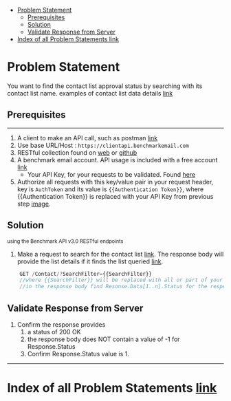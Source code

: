 - [Problem Statement](#problem-statement)
    - [Prerequisites](#prerequisites)
    - [Solution](#solution)
    - [Validate Response from Server](#validate-response-from-server)
- [Index of all Problem Statements link](#index-of-all-problem-statements-link)

# Problem Statement

You want to find the contact list approval status by searching with its contact list name.
examples of contact list data details [link](https://www.benchmarkemail.com/models.htm#ContactFullRecord)

## Prerequisites

---

1. A client to make an API call, such as postman [link](https://www.getpostman.com/)
1. Use base URL/Host : `https://clientapi.benchmarkemail.com`
1. RESTful collection found on [web](https://developer.benchmarkemail.com/) or [github](https://github.com/BenchmarkEmail/RESTful-API-v3/tree/master/Postman%20Collections) 
1. A benchmark email account. API usage is included with a free account [link](https://ui.benchmarkemail.com/Login)
   * Your API Key, for your requests to be validated. Found [here](https://ui.benchmarkemail.com/Integrate#API)
1. Authorize all requests with this key/value pair in your request header, key is `AuthToken` and its value is `{{Authentication Token}}`, where {{Authentication Token}} is replaced with your API Key from previous step [image](https://images.benchmarkemail.com/client963265/image6234734.png).

## Solution

<sub>using the Benchmark API v3.0 RESTful endpoints</sub>

1. Make a request to search for the contact list [link](https://developer.benchmarkemail.com/#cc3ee91a-0ccb-79c1-9365-c96f8511a68b). The response body will provide the list details if it finds the list queried [link](https://www.benchmarkemail.com/models.htm#ContactFullRecord).

```js
    GET /Contact/?SearchFilter={{SearchFilter}}
    //where {{SearchFilter}} will be replaced with all or part of your contact list name.
    //in the response body find Resonse.Data[1..n].Status for the respective list name
```

## Validate Response from Server

1. Confirm the response provides
    1. a status of 200 OK 
    1. the response body does NOT contain a value of -1 for Response.Status
    1. Confirm Response.Status value is 1.

---

# Index of all Problem Statements [link](https://benchmarkemail.github.io/RESTful-API-v3/)